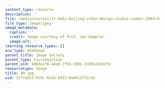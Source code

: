```yaml
---
content_type: resource
description: ''
file: /media/courses/11-946j-beijing-urban-design-studio-summer-2004/5c7ced238c9c6e2b9d158a4b11f22cb2_09.jpg
file_type: image/jpeg
image_metadata:
  caption: ''
  credit: Image courtesy of Prof. Jan Wampler.
  image-alt: ''
learning_resource_types: []
ocw_type: OCWImage
parent_title: Image Gallery
parent_type: CourseSection
parent_uid: 686da1f6-a4ad-7f56-399e-3c89e219e3fe
resourcetype: Image
title: 09.jpg
uid: 5c7ced23-8c9c-6e2b-9d15-8a4b11f22cb2
---
```

